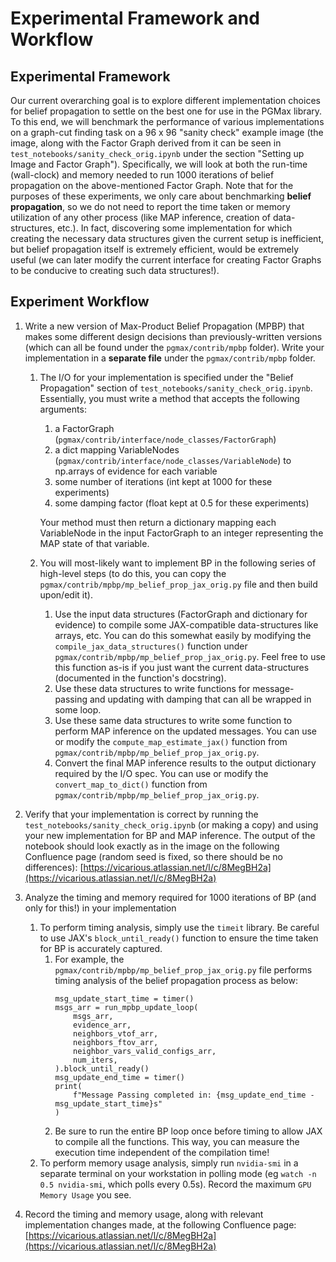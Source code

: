 # Experimental Framework and Workflow
## Experimental Framework
Our current overarching goal is to explore different implementation choices for belief propagation to settle on the best one for use in the PGMax library. To this end, we will benchmark the performance of various implementations on a graph-cut finding task on a 96 x 96 "sanity check" example image (the image, along with the Factor Graph derived from it can be seen in `test_notebooks/sanity_check_orig.ipynb` under the section "Setting up Image and Factor Graph"). Specifically, we will look at both the run-time (wall-clock) and memory needed to run 1000 iterations of belief propagation on the above-mentioned Factor Graph. Note that for the purposes of these experiments, we only care about benchmarking **belief propagation**, so we do not need to report the time taken or memory utilization of any other process (like MAP inference, creation of data-structures, etc.). In fact, discovering some implementation for which creating the necessary data structures given the current setup is inefficient, but belief propagation itself is extremely efficient, would be extremely useful (we can later modify the current interface for creating Factor Graphs to be conducive to creating such data structures!).

## Experiment Workflow
1. Write a new version of Max-Product Belief Propagation (MPBP) that makes some different design decisions than previously-written versions (which can all be found under the `pgmax/contrib/mpbp` folder). Write your implementation in a **separate file** under the `pgmax/contrib/mpbp` folder.
    1. The I/O for your implementation is specified under the "Belief Propagation" section of `test_notebooks/sanity_check_orig.ipynb`. Essentially, you must write a method that accepts the following arguments:
        1. a FactorGraph (`pgmax/contrib/interface/node_classes/FactorGraph`)
        1. a dict mapping VariableNodes (`pgmax/contrib/interface/node_classes/VariableNode`) to np.arrays of evidence for each variable
        1. some number of iterations (int kept at 1000 for these experiments)
        1. some damping factor (float kept at 0.5 for these experiments)

        Your method must then return a dictionary mapping each VariableNode in the input FactorGraph to an integer representing the MAP state of that variable.

    1. You will most-likely want to implement BP in the following series of high-level steps (to do this, you can copy the `pgmax/contrib/mpbp/mp_belief_prop_jax_orig.py` file and then build upon/edit it).
        1. Use the input data structures (FactorGraph and dictionary for evidence) to compile some JAX-compatible data-structures like arrays, etc. You can do this somewhat easily by modifying the `compile_jax_data_structures()` function under `pgmax/contrib/mpbp/mp_belief_prop_jax_orig.py`. Feel free to use this function as-is if you just want the current data-structures (documented in the function's docstring).
        1. Use these data structures to write functions for message-passing and updating with damping that can all be wrapped in some loop.
        1. Use these same data structures to write some function to perform MAP inference on the updated messages. You can use or modify the `compute_map_estimate_jax()` function from `pgmax/contrib/mpbp/mp_belief_prop_jax_orig.py`.
        1. Convert the final MAP inference results to the output dictionary required by the I/O spec. You can use or modify the `convert_map_to_dict()` function from `pgmax/contrib/mpbp/mp_belief_prop_jax_orig.py`.

1. Verify that your implementation is correct by running the `test_notebooks/sanity_check_orig.ipynb` (or making a copy) and using your new implementation for BP and MAP inference. The output of the notebook should look exactly as in the image on the following Confluence page (random seed is fixed, so there should be no differences): [https://vicarious.atlassian.net/l/c/8MegBH2a](https://vicarious.atlassian.net/l/c/8MegBH2a)


1. Analyze the timing and memory required for 1000 iterations of BP (and only for this!) in your implementation
    1. To perform timing analysis, simply use the `timeit` library. Be careful to use JAX's `block_until_ready()` function to ensure the time taken for BP is accurately captured.
        1. For example, the `pgmax/contrib/mpbp/mp_belief_prop_jax_orig.py` file performs timing analysis of the belief propagation process as below:
            ```
            msg_update_start_time = timer()
            msgs_arr = run_mpbp_update_loop(
                msgs_arr,
                evidence_arr,
                neighbors_vtof_arr,
                neighbors_ftov_arr,
                neighbor_vars_valid_configs_arr,
                num_iters,
            ).block_until_ready()
            msg_update_end_time = timer()
            print(
                f"Message Passing completed in: {msg_update_end_time - msg_update_start_time}s"
            )
            ```
        1. Be sure to run the entire BP loop once before timing to allow JAX to compile all the functions. This way, you can measure the execution time independent of the compilation time!
    1. To perform memory usage analysis, simply run `nvidia-smi` in a separate terminal on your workstation in polling mode (eg `watch -n 0.5 nvidia-smi`, which polls every 0.5s). Record the maximum `GPU Memory Usage` you see.

1. Record the timing and memory usage, along with relevant implementation changes made, at the following Confluence page: [https://vicarious.atlassian.net/l/c/8MegBH2a](https://vicarious.atlassian.net/l/c/8MegBH2a)